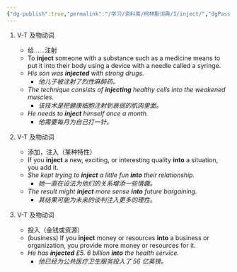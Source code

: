 ```yaml
---
{"dg-publish":true,"permalink":"/学习/资料库/柯林斯词典/I/inject/","dgPassFrontmatter":true}
---
```


1. V-T 及物动词
	- 给……注射
	- To **inject** someone with a substance such as a medicine means to put it into their body using a device with a needle called a syringe.
	- *His son was **injected** with strong drugs.*
		- *他儿子被注射了烈性麻醉药。*
	- *The technique consists of **injecting** healthy cells into the weakened muscles.*
		- *该技术是把健康细胞注射到衰弱的肌肉里面。*
	- *He needs to **inject** himself once a month.*
		- *他需要每月为自己打一针。*
    
2. V-T 及物动词
	- 添加，注入（某种特性）
	- If you **inject** a new, exciting, or interesting quality **into** a situation, you add it.
	- *She kept trying to **inject** a little fun **into** their relationship.*
		- *她一直在设法为他们的关系增添一些情趣。*
	- *The result might **inject** more sense **into** future bargaining.*
		- *其结果可能为未来的谈判注入更多的理性。*

3. V-T 及物动词
	- 投入（金钱或资源）
	- (business) If you **inject** money or resources **into** a business or organization, you provide more money or resources for it.
	- *He has **injected** £5. 6 billion **into** the health service.*
		- *他已经为公共医疗卫生服务投入了 56 亿英镑。*